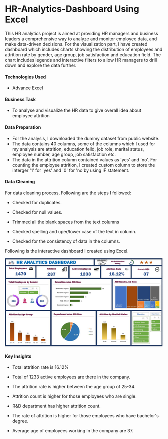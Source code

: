 # HR-Analytics-Dashboard Using Excel
This HR analytics project is aimed at providing HR managers and business leaders a comprehensive way to analyze and monitor employee data, and make data-driven decisions.
For the visualization part, I have created dashboard which includes charts showing the distribution of employees and attrition rate by gender, age group, job satisfaction and education field. The chart includes legends and interactive filters to allow HR managers to drill down and explore the data further.

#### Technologies Used
* Advance Excel

#### Business Task
* To analyse and visualize the HR data to give overall idea about employee attrition

#### Data Preparation
* For the analysis, I downloaded the dummy dataset from public website.
* The data contains 40 columns, some of the columns which I used for my analysis are attrition, education feild, job role, marital status, employee number, age group, job satisfaction etc.
* The data in the attrition column contained values as 'yes' and 'no'. For counting the employee attrition, I created custom column to store the interger '1' for 'yes' and '0' for 'no'by using IF statement. 
    
#### Data Cleaning
For data cleaning process, Following are the steps I followed:

* Checked for duplicates. 

* Checked for null values.
  
* Trimmed all the blank spaces from the text columns
  
* Checked spelling and uper/lower case of the text in column.
  
* Checked for the consistency of data in the columns.

Following is the interactive dashboard I created using Excel.

![HR Analytics Dashboard](https://github.com/smita-deshmane/HR-Analytics-Dashboard/blob/main/HR%20analytics%20Dashboard.JPG)

#### Key Insights

* Total attrition rate is 16.12%

* Total of 1233 active employees are there in the company.

* The attrition rate is higher between the age group of 25-34.

* Attrition count is higher for those employees who are single.

* R&D department has higher attrition count.

* The rate of attrition is higher for those employees who have bachelor's degree.

* Average age of employees working in the company are 37.




